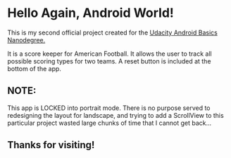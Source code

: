 # Hello Again, Android World!

This is my second official project created for the
[Udacity Android Basics Nanodegree.](https://www.udacity.com/course/android-basics-nanodegree-by-google--nd803 "Udacity Android Basics ND")

It is a score keeper for American Football. It allows the user to track all possible scoring types for two teams. A reset button is included at the bottom of the app. 

## NOTE:
This app is LOCKED into portrait mode. There is no purpose served to redesigning the layout for landscape, and trying to add a ScrollView to this particular project wasted large chunks of time that I cannot get back...

## Thanks for visiting!
